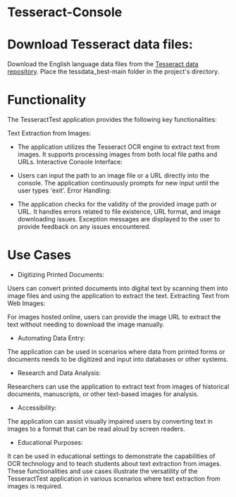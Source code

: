 # Tesseract-Console

 # Download Tesseract data files:

  Download the English language data files from the [Tesseract data repository](https://github.com/tesseract-ocr/tessdata_best).
Place the tessdata_best-main folder in the project's directory.

# Functionality

The TesseractTest application provides the following key functionalities:

Text Extraction from Images:

- The application utilizes the Tesseract OCR engine to extract text from images.
It supports processing images from both local file paths and URLs.
Interactive Console Interface:

- Users can input the path to an image file or a URL directly into the console.
The application continuously prompts for new input until the user types 'exit'.
Error Handling:

- The application checks for the validity of the provided image path or URL.
It handles errors related to file existence, URL format, and image downloading issues.
Exception messages are displayed to the user to provide feedback on any issues encountered.

# Use Cases

- Digitizing Printed Documents:

Users can convert printed documents into digital text by scanning them into image files and using the application to extract the text.
Extracting Text from Web Images:

For images hosted online, users can provide the image URL to extract the text without needing to download the image manually.

- Automating Data Entry:

The application can be used in scenarios where data from printed forms or documents needs to be digitized and input into databases or other systems.

- Research and Data Analysis:

Researchers can use the application to extract text from images of historical documents, manuscripts, or other text-based images for analysis.

- Accessibility:

The application can assist visually impaired users by converting text in images to a format that can be read aloud by screen readers.

- Educational Purposes:

It can be used in educational settings to demonstrate the capabilities of OCR technology and to teach students about text extraction from images.
These functionalities and use cases illustrate the versatility of the TesseractTest application in various scenarios where text extraction from images is required.
